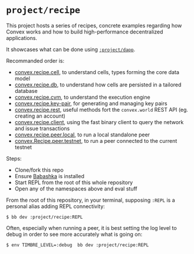 # `project/recipe`

This project hosts a series of recipes, concrete examples regarding how Convex works and how to build high-performance
decentralized applications.

It showcases what can be done using [`:project/dapp`](../dapp).


Recommanded order is:

- [convex.recipe.cell](./src/clj/main/convex/recipe/cell.clj), to understand cells, types forming the core data model
- [convex.recipe.db](./src/clj/main/convex/recipe/db.clj), to understand how cells are persisted in a tailored database
- [convex.recipe.cvm](./src/clj/main/convex/recipe/cvm.clj), to understand the execution engine
- [convex.recipe.key-pair](./src/clj/main/convex/recipe/key_pair.clj), for generating and managing key pairs
- [convex.recipe.rest](./src/clj/main/convex/recipe/rest.clj), useful methods fort the `convex.world` REST API (eg. creating an account)
- [convex.recipe.client](./src/clj/main/convex/recipe/client.clj), using the fast binary client to query the network and issue transactions
- [convex.recipe.peer.local](./src/clj/main/convex/recipe/peer/local.clj), to run a local standalone peer
- [convex.Recipe.peer.testnet](./src/clj/main/convex/recipe/peer/testnet.clj), to run a peer connected to the current testnet


Steps:

- Clone/fork this repo
- Ensure [Babashka](https://github.com/babashka/babashka) is installed
- Start REPL from the root of this whole repository
- Open any of the namespaces above and eval stuff


From the root of this repository, in your terminal, supposing `:REPL` is a personal alias adding REPL connectivity:

```
$ bb dev :project/recipe:REPL
```

Often, especially when running a peer, it is best setting the log level to debug in order to see more accurately what is going on:

```
$ env TIMBRE_LEVEL=:debug  bb dev :project/recipe:REPL
```

